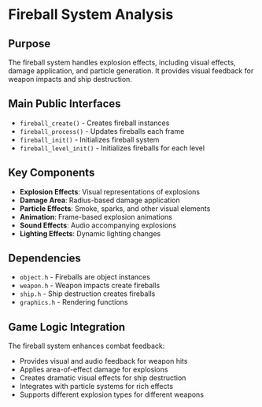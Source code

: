 # Fireball System Analysis

## Purpose
The fireball system handles explosion effects, including visual effects, damage application, and particle generation. It provides visual feedback for weapon impacts and ship destruction.

## Main Public Interfaces
- `fireball_create()` - Creates fireball instances
- `fireball_process()` - Updates fireballs each frame
- `fireball_init()` - Initializes fireball system
- `fireball_level_init()` - Initializes fireballs for each level

## Key Components
- **Explosion Effects**: Visual representations of explosions
- **Damage Area**: Radius-based damage application
- **Particle Effects**: Smoke, sparks, and other visual elements
- **Animation**: Frame-based explosion animations
- **Sound Effects**: Audio accompanying explosions
- **Lighting Effects**: Dynamic lighting changes

## Dependencies
- `object.h` - Fireballs are object instances
- `weapon.h` - Weapon impacts create fireballs
- `ship.h` - Ship destruction creates fireballs
- `graphics.h` - Rendering functions

## Game Logic Integration
The fireball system enhances combat feedback:
- Provides visual and audio feedback for weapon hits
- Applies area-of-effect damage for explosions
- Creates dramatic visual effects for ship destruction
- Integrates with particle systems for rich effects
- Supports different explosion types for different weapons